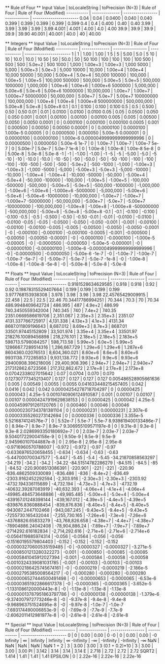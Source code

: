  ** Rule of Four **
              Input Value |       toLocaleString |    toPrecision (N=3) |         Rule of Four | Rule of Four (Modified)
              ----------- |       -------------- |    ----------------- |         ------------ | -----------------------
                     0.04 |                 0.04 |               0.0400 |                0.040 |                0.040
                    0.399 |                0.399 |                0.399 |                0.399 |                0.399
                      0.4 |                  0.4 |                0.400 |                 0.40 |                 0.40
                     3.99 |                 3.99 |                 3.99 |                 3.99 |                 3.99
                    4.001 |                4.001 |                 4.00 |                  4.0 |                 4.00
                     39.9 |                 39.9 |                 39.9 |                 39.9 |                39.90
                   40.001 |               40.001 |                 40.0 |                   40 |                40.00

 ** Integers **
              Input Value |       toLocaleString |    toPrecision (N=3) |         Rule of Four | Rule of Four (Modified)
              ----------- |       -------------- |    ----------------- |         ------------ | -----------------------
                        1 |                    1 |                 1.00 |                 1.00 |                    1
                        5 |                    5 |                 5.00 |                  5.0 |                    5
                       10 |                   10 |                 10.0 |                 10.0 |                   10
                       50 |                   50 |                 50.0 |                   50 |                   50
                      100 |                  100 |                  100 |                  100 |                  100
                      500 |                  500 |                  500 |               5.0e+2 |                  500
                     1000 |                1,000 |              1.00e+3 |              1.00e+3 |                1,000
                     5000 |                5,000 |              5.00e+3 |               5.0e+3 |                5,000
                    10000 |               10,000 |              1.00e+4 |              1.00e+4 |               10,000
                    50000 |               50,000 |              5.00e+4 |               5.0e+4 |               50,000
                   100000 |              100,000 |              1.00e+5 |              1.00e+5 |              100,000
                   500000 |              500,000 |              5.00e+5 |               5.0e+5 |              500,000
                  1000000 |            1,000,000 |              1.00e+6 |              1.00e+6 |             1.000e+6
                  5000000 |            5,000,000 |              5.00e+6 |               5.0e+6 |              5.00e+6
                 10000000 |           10,000,000 |              1.00e+7 |              1.00e+7 |             1.000e+7
                 50000000 |           50,000,000 |              5.00e+7 |               5.0e+7 |              5.00e+7
                100000000 |          100,000,000 |              1.00e+8 |              1.00e+8 |             1.000e+8
                500000000 |          500,000,000 |              5.00e+8 |               5.0e+8 |              5.00e+8
                      0.1 |                  0.1 |                0.100 |                0.100 |                0.100
                      0.5 |                  0.5 |                0.500 |                 0.50 |                 0.50
                     0.01 |                 0.01 |               0.0100 |               0.0100 |               0.0100
                     0.05 |                 0.05 |               0.0500 |                0.050 |                0.050
                    0.001 |                0.001 |              0.00100 |              0.00100 |              0.00100
                    0.005 |                0.005 |              0.00500 |               0.0050 |               0.0050
                   0.0001 |                    0 |             0.000100 |             0.000100 |             0.000100
                   0.0005 |                0.001 |             0.000500 |              0.00050 |              0.00050
                  0.00001 |                    0 |            0.0000100 |            0.0000100 |             1.000e-5
                  0.00005 |                    0 |            0.0000500 |             0.000050 |              5.00e-5
                 0.000001 |                    0 |           0.00000100 |           0.00000100 |             1.000e-6
 0.0000049999999999999996 |                    0 |           0.00000500 |            0.0000050 |              5.00e-6
                     1e-7 |                    0 |              1.00e-7 |              1.00e-7 |              1.00e-7
                     5e-7 |                    0 |              5.00e-7 |               5.0e-7 |               5.0e-7
                     1e-8 |                    0 |              1.00e-8 |              1.00e-8 |              1.00e-8
                     5e-8 |                    0 |              5.00e-8 |               5.0e-8 |               5.0e-8
                       -1 |                   -1 |                -1.00 |                -1.00 |                   -1
                       -5 |                   -5 |                -5.00 |                 -5.0 |                   -5
                      -10 |                  -10 |                -10.0 |                -10.0 |                  -10
                      -50 |                  -50 |                -50.0 |                  -50 |                  -50
                     -100 |                 -100 |                 -100 |                 -100 |                 -100
                     -500 |                 -500 |                 -500 |              -5.0e+2 |                 -500
                    -1000 |               -1,000 |             -1.00e+3 |             -1.00e+3 |               -1,000
                    -5000 |               -5,000 |             -5.00e+3 |              -5.0e+3 |               -5,000
                   -10000 |              -10,000 |             -1.00e+4 |             -1.00e+4 |              -10,000
                   -50000 |              -50,000 |             -5.00e+4 |              -5.0e+4 |              -50,000
                  -100000 |             -100,000 |             -1.00e+5 |             -1.00e+5 |             -100,000
                  -500000 |             -500,000 |             -5.00e+5 |              -5.0e+5 |             -500,000
                 -1000000 |           -1,000,000 |             -1.00e+6 |             -1.00e+6 |            -1.000e+6
                 -5000000 |           -5,000,000 |             -5.00e+6 |              -5.0e+6 |             -5.00e+6
                -10000000 |          -10,000,000 |             -1.00e+7 |             -1.00e+7 |            -1.000e+7
                -50000000 |          -50,000,000 |             -5.00e+7 |              -5.0e+7 |             -5.00e+7
               -100000000 |         -100,000,000 |             -1.00e+8 |             -1.00e+8 |            -1.000e+8
               -500000000 |         -500,000,000 |             -5.00e+8 |              -5.0e+8 |             -5.00e+8
                     -0.1 |                 -0.1 |               -0.100 |               -0.100 |               -0.100
                     -0.5 |                 -0.5 |               -0.500 |                -0.50 |                -0.50
                    -0.01 |                -0.01 |              -0.0100 |              -0.0100 |              -0.0100
                    -0.05 |                -0.05 |              -0.0500 |               -0.050 |               -0.050
                   -0.001 |               -0.001 |             -0.00100 |             -0.00100 |             -0.00100
                   -0.005 |               -0.005 |             -0.00500 |              -0.0050 |              -0.0050
                  -0.0001 |                   -0 |            -0.000100 |            -0.000100 |            -0.000100
                  -0.0005 |               -0.001 |            -0.000500 |             -0.00050 |             -0.00050
                 -0.00001 |                   -0 |           -0.0000100 |           -0.0000100 |            -1.000e-5
                 -0.00005 |                   -0 |           -0.0000500 |            -0.000050 |             -5.00e-5
                -0.000001 |                   -0 |          -0.00000100 |          -0.00000100 |            -1.000e-6
-0.0000049999999999999996 |                   -0 |          -0.00000500 |           -0.0000050 |             -5.00e-6
                    -1e-7 |                   -0 |             -1.00e-7 |             -1.00e-7 |             -1.00e-7
                    -5e-7 |                   -0 |             -5.00e-7 |              -5.0e-7 |              -5.0e-7
                    -1e-8 |                   -0 |             -1.00e-8 |             -1.00e-8 |             -1.00e-8
                    -5e-8 |                   -0 |             -5.00e-8 |              -5.0e-8 |              -5.0e-8

 ** Floats **
              Input Value |       toLocaleString |    toPrecision (N=3) |         Rule of Four | Rule of Four (Modified)
              ----------- |       -------------- |    ----------------- |         ------------ | -----------------------
       0.9181528634629585 |                0.918 |                0.918 |                 0.92 |                 0.92
      0.19878315529407664 |                0.199 |                0.199 |                0.199 |                0.199
        3.977768153938308 |                3.978 |                 3.98 |                 3.98 |                 3.98
        22.45765429009915 |               22.458 |                 22.5 |                 22.5 |                22.46
        70.34417786994251 |               70.344 |                 70.3 |                   70 |                70.34
        486.9948409642724 |              486.995 |                  487 |               4.9e+2 |               486.99
        740.3450559342004 |              740.345 |                  740 |               7.4e+2 |               740.35
       2351.0669586619706 |            2,351.067 |              2.35e+3 |              2.35e+3 |              2351.07
        4131.337766725917 |            4,131.338 |              4.13e+3 |               4.1e+3 |              4131.34
        8687.011809196643 |            8,687.012 |              8.69e+3 |               8.7e+3 |              8687.01
        33501.97445152809 |           33,501.974 |              3.35e+4 |              3.35e+4 |             33501.97
       218276.10089456898 |          218,276.101 |              2.18e+5 |              2.18e+5 |             2.183e+5
        598713.5798084257 |           598,713.58 |              5.99e+5 |               6.0e+5 |              5.99e+5
       1286667.7289514316 |        1,286,667.729 |              1.29e+6 |              1.29e+6 |             1.287e+6
         8604360.02076513 |        8,604,360.021 |              8.60e+6 |               8.6e+6 |              8.60e+6
        9931138.772285853 |        9,931,138.772 |              9.93e+6 |               9.9e+6 |              9.93e+6
       29400908.396218006 |       29,400,908.396 |              2.94e+7 |              2.94e+7 |             2.940e+7
        217312862.6723566 |      217,312,862.672 |              2.17e+8 |              2.17e+8 |             2.173e+8
      0.07042338027015642 |                 0.07 |               0.0704 |                0.070 |                0.070
      0.12730777345213407 |                0.127 |                0.127 |                0.127 |                0.127
     0.005486528905661636 |                0.005 |              0.00549 |               0.0055 |               0.0055
     0.041633448215457405 |                0.042 |               0.0416 |                0.042 |                0.042
   0.00004254278718704297 |                    0 |            0.0000425 |             0.000043 |              4.25e-5
    0.0010740906124910587 |                0.001 |              0.00107 |              0.00107 |              0.00107
   0.00004247919629838153 |                    0 |            0.0000425 |             0.000042 |              4.25e-5
    0.0004599791261120765 |                    0 |             0.000460 |              0.00046 |              0.00046
  0.000002307343781381104 |                    0 |           0.00000231 |           0.00000231 |             2.307e-6
   0.00003355260273142694 |                    0 |            0.0000336 |            0.0000336 |             3.355e-5
       5.5216874124576e-7 |                    0 |              5.52e-7 |               5.5e-7 |               5.5e-7
     8.939819400133486e-7 |                    0 |              8.94e-7 |               8.9e-7 |               8.9e-7
     9.306955109571197e-8 |                    0 |              9.31e-8 |               9.3e-8 |               9.3e-8
    2.0286993350180692e-7 |                    0 |              2.03e-7 |              2.03e-7 |              2.03e-7
     9.504017229004158e-9 |                    0 |              9.50e-9 |               9.5e-9 |               9.5e-9
     2.945960107044887e-8 |                    0 |              2.95e-8 |              2.95e-8 |              2.95e-8
      -0.9716960570788007 |               -0.972 |               -0.972 |                -0.97 |                -0.97
      -0.6336976520658455 |               -0.634 |               -0.634 |                -0.63 |                -0.63
       -5.447000700347577 |               -5.447 |                -5.45 |                 -5.4 |                -5.45
       -34.21870858563297 |              -34.219 |                -34.2 |                -34.2 |               -34.22
       -84.51514782286279 |              -84.515 |                -84.5 |                  -85 |               -84.52
       -220.9008513086391 |             -220.901 |                 -221 |                 -221 |              -220.90
       -836.4862509330089 |             -836.486 |                 -836 |              -8.4e+2 |              -836.49
      -2303.9162452292594 |           -2,303.916 |             -2.30e+3 |             -2.30e+3 |             -2303.92
       -4732.194336115689 |           -4,732.194 |             -4.73e+3 |              -4.7e+3 |             -4732.19
       -40632.39287083919 |          -40,632.393 |             -4.06e+4 |              -4.1e+4 |             -4.06e+4
      -49985.484573648886 |          -49,985.485 |             -5.00e+4 |              -5.0e+4 |             -5.00e+4
      -439167.01248398144 |         -439,167.012 |             -4.39e+5 |              -4.4e+5 |             -4.39e+5
       -839876.8360888454 |         -839,876.836 |             -8.40e+5 |              -8.4e+5 |             -8.40e+5
       -943087.2447102468 |         -943,087.245 |             -9.43e+5 |              -9.4e+5 |             -9.43e+5
       -7255730.165432044 |       -7,255,730.165 |             -7.26e+6 |              -7.3e+6 |             -7.26e+6
       -43768826.65833279 |      -43,768,826.658 |             -4.38e+7 |              -4.4e+7 |             -4.38e+7
       -78904886.24042408 |       -78,904,886.24 |             -7.89e+7 |              -7.9e+7 |             -7.89e+7
       -2714292.616182834 |       -2,714,292.616 |             -2.71e+6 |             -2.71e+6 |            -2.714e+6
      -0.0564119885974314 |               -0.056 |              -0.0564 |               -0.056 |               -0.056
     -0.15160195579804403 |               -0.152 |               -0.152 |               -0.152 |               -0.152
  -0.00003270600535159485 |                   -0 |           -0.0000327 |           -0.0000327 |            -3.271e-5
   -0.0008501213280322273 |               -0.001 |            -0.000850 |             -0.00085 |             -0.00085
   -0.0005841045912027394 |               -0.001 |            -0.000584 |             -0.00058 |             -0.00058
   -0.0010324339081031785 |               -0.001 |             -0.00103 |             -0.00103 |             -0.00103
  -0.00002186425745674161 |                   -0 |           -0.0000219 |           -0.0000219 |            -2.186e-5
   -0.0002795385008564217 |                   -0 |            -0.000280 |            -0.000280 |            -0.000280
 -0.000006527444500491498 |                   -0 |          -0.00000653 |           -0.0000065 |             -6.53e-6
  -0.00003651922866617378 |                   -0 |           -0.0000365 |           -0.0000365 |            -3.652e-5
   -1.1331086120000443e-8 |                   -0 |             -1.13e-8 |             -1.13e-8 |             -1.13e-8
-0.0000013787951863797786 |                   -0 |          -0.00000138 |          -0.00000138 |            -1.379e-6
    -9.374007972773246e-8 |                   -0 |             -9.37e-8 |              -9.4e-8 |              -9.4e-8
    -9.968963751524695e-8 |                   -0 |             -9.97e-8 |              -1.0e-7 |              -1.0e-7
    -7.693174490006853e-9 |                   -0 |             -7.69e-9 |              -7.7e-9 |              -7.7e-9
   -2.6062011412981977e-8 |                   -0 |             -2.61e-8 |             -2.61e-8 |             -2.61e-8

** Special **
              Input Value |       toLocaleString |    toPrecision (N=3) |         Rule of Four | Rule of Four (Modified)
              ----------- |       -------------- |    ----------------- |         ------------ | -----------------------
                        0 |                    0 |                 0.00 |                 0.00 |                    0
                       -0 |                    0 |                 0.00 |                 0.00 |                   -0
                 Infinity |                    ∞ |             Infinity |             Infinity |                    ∞
                -Infinity |                   -∞ |            -Infinity |            -Infinity |                   -∞
                      NaN |                  NaN |                  NaN |                  NaN |                  NaN
                    1 + 2 |                    3 |                 3.00 |                 3.00 |                    3
           (0.1 + 0.2)*10 |                    3 |                 3.00 |                 3.00 |                 3.00
                       PI |                3.142 |                 3.14 |                 3.14 |                 3.14
                        E |                2.718 |                 2.72 |                 2.72 |                 2.72
                    SQRT2 |                1.414 |                 1.41 |                 1.41 |                 1.41
                  EPSILON |                    0 |             2.22e-16 |             2.22e-16 |             2.22e-16
